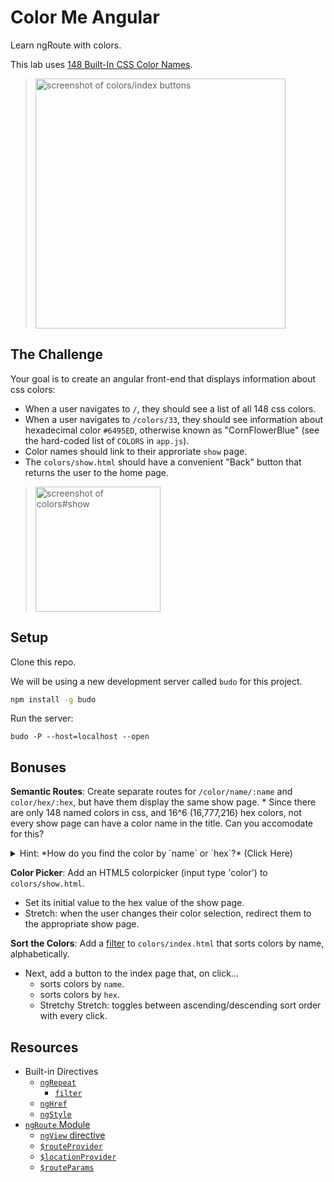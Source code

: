 # Color Me Angular
Learn ngRoute with colors.

This lab uses [148 Built-In CSS Color Names](https://gist.github.com/nathanallen/22dbc2c0dbe1b6d2d197721ec9eeab61#file-color_names-json).

> <img width="400" alt="screenshot of colors/index buttons" src="https://cloud.githubusercontent.com/assets/1489337/14548062/6a58ba58-0268-11e6-8556-ac822ab64dae.png">

## The Challenge
Your goal is to create an angular front-end that displays information about css colors:

* When a user navigates to `/`, they should see a list of all 148 css colors.
* When a user navigates to `/colors/33`, they should see information about hexadecimal color `#6495ED`, otherwise known as "CornFlowerBlue" (see the hard-coded list of `COLORS` in `app.js`).
* Color names should link to their approriate `show` page.
* The `colors/show.html` should have a convenient "Back" button that returns the user to the home page.

> <img width="200" alt="screenshot of colors#show" src="https://cloud.githubusercontent.com/assets/1489337/14548061/68072488-0268-11e6-8b50-1dc36103144a.png">

## Setup
Clone this repo.

We will be using a new development server called `budo` for this project.

```bash
npm install -g budo
```

Run the server:
```
budo -P --host=localhost --open
```


## Bonuses
**Semantic Routes**: Create separate routes for `/color/name/:name` and `color/hex/:hex`, but have them display the same show page.
    * Since there are only 148 named colors in css, and 16^6 (16,777,216) hex colors, not every show page can have a color name in the title. Can you accomodate for this?

<details>
<summary>Hint: *How do you find the color by `name` or `hex`?* (Click Here)</summary>
```js
var target_number = 2;
var foundObj = [{num:7},{num:2}].find(function(o){
    return o.num === target_number;
})
```
</details>

**Color Picker**: Add an HTML5 colorpicker (input type 'color') to `colors/show.html`.
   * Set its initial value to the hex value of the show page.
   * Stretch: when the user changes their color selection, redirect them to the appropriate show page.

**Sort the Colors**: Add a [filter](https://docs.angularjs.org/api/ng/filter/filter) to `colors/index.html` that sorts colors by name, alphabetically.
   * Next, add a button to the index page that, on click...
      * sorts colors by `name`.
      * sorts colors by `hex`.
      * Stretchy Stretch: toggles between ascending/descending sort order with every click.

## Resources
* Built-in Directives
   - [`ngRepeat`](https://docs.angularjs.org/api/ng/directive/ngRepeat)
      + [`filter`](https://docs.angularjs.org/api/ng/filter/filter)
   - [`ngHref`](https://docs.angularjs.org/api/ng/directive/ngHref)
   - [`ngStyle`](https://docs.angularjs.org/api/ng/directive/ngStyle)
* [`ngRoute` Module](https://docs.angularjs.org/api/ngRoute)
   - [`ngView` directive](https://docs.angularjs.org/api/ngRoute/directive/ngView)
   - [`$routeProvider`](https://docs.angularjs.org/api/ngRoute/provider/$routeProvider)
   - [`$locationProvider`](https://docs.angularjs.org/api/ng/provider/$locationProvider)
   - [`$routeParams`](https://docs.angularjs.org/api/ngRoute/service/$routeParams)
